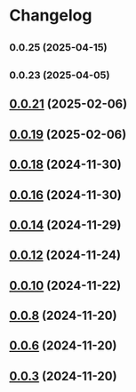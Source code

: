 # Changelog

## <small>0.0.25 (2025-04-15)</small>

## <small>0.0.23 (2025-04-05)</small>

## [0.0.21](https://github.com/hq-kit/cli/compare/v0.0.20...v0.0.21) (2025-02-06)

## [0.0.19](https://github.com/hq-kit/cli/compare/v0.0.18...v0.0.19) (2025-02-06)

## [0.0.18](https://github.com/hq-kit/cli/compare/v0.0.17...v0.0.18) (2024-11-30)

## [0.0.16](https://github.com/hq-kit/cli/compare/v0.0.15...v0.0.16) (2024-11-30)

## [0.0.14](https://github.com/hq-kit/cli/compare/v0.0.13...v0.0.14) (2024-11-29)

## [0.0.12](https://github.com/hq-kit/cli/compare/v0.0.11...v0.0.12) (2024-11-24)

## [0.0.10](https://github.com/hq-kit/cli/compare/v0.0.9...v0.0.10) (2024-11-22)

## [0.0.8](https://github.com/hq-kit/cli/compare/v0.0.7...v0.0.8) (2024-11-20)

## [0.0.6](https://github.com/hq-kit/cli/compare/v0.0.5...v0.0.6) (2024-11-20)

## [0.0.3](https://github.com/hq-kit/cli/compare/v0.0.2...v0.0.3) (2024-11-20)
